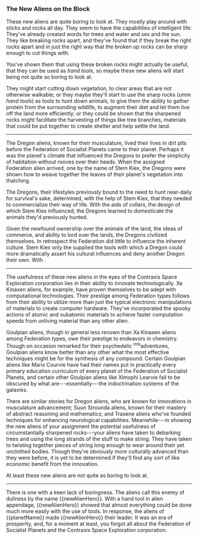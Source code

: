 ### The New Aliens on the Block

These new aliens are quite boring to look at. They mostly play around with sticks and rocks all day. They seem to have the capabilities of intelligent life: They've already created words for trees and water and sex and the sun. They like breaking rocks apart, and they've found that if they break the right rocks apart and in just the right way that the broken up rocks can be sharp enough to cut things with.

You've shown them that using these broken rocks might actually be useful, that they can be used as _hand tools_, so maybe these new aliens will start being not quite so boring to look at. 

They might start cutting down vegetation, to clear areas that are not otherwise walkable; or they maybe they'll start to use the sharp rocks (umm _hand tools_) as tools to hunt down animals, to give them the ability to gather protein from the surrounding wildlife, to augment their diet and let them live off the land more efficiently; or they could be shown that the sharpened rocks might facilitate the harvesting of things like tree branches, materials that could be put together to create shelter and help settle the land.

<hr>

The Dregon aliens, known for their musculature, lived their lives in dirt pits before the Federation of Socialist Planets came to their planet. Perhaps it was the planet's climate that influenced the Dregons to prefer the simplicity of habitation without rooves over their heads. When the assigned Federation alien arrived, one by the name of Stem Kiex, the Dregons were shown how to weave together the leaves of their planet's vegetation into thatching.

The Dregons, their lifestyles previously bound to the need to hunt near-daily for survival's sake, determined, with the help of Stem Kiex, that they needed to commercialize their way of life. With the aids of collars, the design of which Stem Kiex influenced, the Dregons learned to domesticate the animals they'd previously hunted.

Given the newfound ownership over the animals of the land, the ideas of commerce, and ability to lord over the lands, the Dregons civilized themselves. In retrospect the Federation did little to influence the inherent culture. Stem Kiex only the supplied the tools with which a Dregon could more dramatically assert his cultural influences and deny another Dregon their own. With .

<hr>

The usefulness of these new aliens in the eyes of the Contraxis Space Exploration corporation lies in their ability to innovate technologically. Xa Kinaxen aliens, for example, have proven themselves to be adept with computational technologies. Their prestige among Federation types follows from their ability to utilize more than just the typical electronic manipulations of materials to create computer hardware. They've incorporated the spooky actions of atomic and subatomic materials to achieve faster computation speeds from unliving material than any other alien.

Goulpian aliens, though in general less renown than Xa Kinaxen aliens among Federation types, owe their prestige to endeavors in chemistry. Though on occasion remarked for their psychedelic <sup>mis</sup>adventures, Goulpian aliens know better than any other what the most effective techniques might be for the synthesis of any compound. Certain Goulpian aliens like Marix Courvie have had their names put in practically every primary education curriculum of every planet of the Federation of Socialist Planets, and certain other Goulpian aliens like Ximophi Learvie fail to be obscured by what are---essentially---the indoctrination systems of the galaxies.

There are similar stories for Dregon aliens, who are known for innovations in musculature advancement; Suun Strounda aliens, known for their mastery of abstract reasoning and mathematics; and Traxene aliens who've founded techniques for enhancing neurological capabilities. Meanwhile---in showing the new aliens of your assignment the potential usefulness of circumstantially sharpened rocks---your aliens have taken to debarking trees and using the long strands of the stuff to make string. They have taken to twisting together pieces of string long enough to wear around their yet unclothed bodies. Though they're obviously more culturally advanced than they were before, it is yet to be determined if they'll find any sort of like economic benefit from the innovation.

At least these new aliens are not quite as boring to look at. 

<hr>

There is one with a keen lack of boringness. The aliens call this enemy of dullness by the name {{newAlienHero}}. With a hand tool in alien appendage, {{newAlienHero}} showed that almost everything could be done much more easily with the use of tools. In response, the aliens of {{planetName}} made {{newAlienHero}} their leader. It was an era of prosperity, and, for a moment at least, you forgot all about the Federation of Socialist Planets and the Contraxis Space Exploration corporation.
